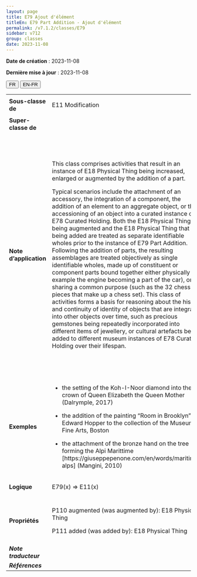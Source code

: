 ```yaml
---
layout: page
title: E79 Ajout d'élément
titleEn: E79 Part Addition - Ajout d'élément
permalink: /v7.1.2/classes/E79
sidebar: v712
group: classes
date: 2023-11-08
---
```


**Date de création** : 2023-11-08

**Dernière mise à jour** : 2023-11-08

<div class="lang-buttons">
 <button id="fr" class="activate">FR</button>
 <button id="en-fr">EN-FR</button>
</div>

<table>
<tbody>
<tr>
<td><strong>Sous-classe de</strong></td>
<td class="en">
<p>E11 Modification</p>
</td>
<td>
<p><code class="language-plaintext highlighter-rouge">E11_Modification</code></p>
</td>
</tr>
<tr>
<td><strong>Super-classe de</strong></td>
<td class="en">
</td>
<td>
</td>
</tr>
<tr>
<td><strong>Note d’application</strong></td>
<td class="en">
<p>This class comprises activities that result in an instance of E18 Physical Thing being increased, enlarged or augmented by the addition of a part.</p>
<p>Typical scenarios include the attachment of an accessory, the integration of a component, the addition of an element to an aggregate object, or the accessioning of an object into a curated instance of E78 Curated Holding. Both the E18 Physical Thing being augmented and the E18 Physical Thing that is being added are treated as separate identifiable wholes prior to the instance of E79 Part Addition. Following the addition of parts, the resulting assemblages are treated objectively as single identifiable wholes, made up of constituent or component parts bound together either physically (for example the engine becoming a part of the car), or by sharing a common purpose (such as the 32 chess pieces that make up a chess set). This class of activities forms a basis for reasoning about the history and continuity of identity of objects that are integrated into other objects over time, such as precious gemstones being repeatedly incorporated into different items of jewellery, or cultural artefacts being added to different museum instances of E78 Curated Holding over their lifespan.</p>
</td>
<td>
<p>Cette classe comprend les activités desquelles résulte l'accroissement, l'élargissement ou l'augmentation, du fait de l'addition d'un élément, d'une instance de <code class="language-plaintext highlighter-rouge">E18_Chose_matérielle</code>. </p>
<p>Des scénarios typiques d'ajout d'élément incluent l'apposition d'un accessoire, l'intégration d'un composant, l'addition d'un élément à un objet agrégé ou l'accession d'un objet dans une instance de <code class="language-plaintext highlighter-rouge">E78_Collection</code>. Avant la création de l’instance de <code class="language-plaintext highlighter-rouge">E79_Ajout_d’élément</code>, l’instance de <code class="language-plaintext highlighter-rouge">E18_Chose_matérielle</code> à laquelle un élément est ajouté, de même que l’instance de <code class="language-plaintext highlighter-rouge">E18_Chose_matérielle</code> ajoutée, sont considérées comme deux entités distinctes identifiables.</p>
<p>Les assemblages qui résultent de l'addition d'éléments sont traités comme des touts uniques et identifiables faits de composants liés entre eux physiquement (p. ex. le moteur devenant une partie intégrante d'une voiture) ou du fait d'une visée commune (p. ex. les 32 pièces qui composent un jeu d'échec). </p>
<p><code class="language-plaintext highlighter-rouge">E79_Ajout_d'élément</code> établit un cadre de raisonnement à propos de l'histoire et de la continuité de l'identité des objets qui sont intégrés à d'autres objets à travers le temps. Ceci s'applique par exemple à des pierres précieuses serties dans différents bijoux les uns après les autres, ou encore à des artefacts culturels ajoutés à différentes instances de <code class="language-plaintext highlighter-rouge">E78_Collection</code> durant leur existence. </p>
</td>
</tr>
<tr>
<td><strong>Exemples</strong></td>
<td class="en">
<ul>
<li><p>the setting of the Koh-I-Noor diamond into the crown of Queen Elizabeth the Queen Mother (Dalrymple, 2017)</p>
</li>
<li><p>the addition of the painting “Room in Brooklyn” by Edward Hopper to the collection of the Museum of Fine Arts, Boston</p>
</li>
<li><p>the attachment of the bronze hand on the tree forming the Alpi Marittime [https://giuseppepenone.com/en/words/maritime-alps] (Mangini, 2010)</p>
</li>
</ul>
</td>
<td>
<ul>
<li><p>Le sertissage du diamant Koh-i-Noor dans la couronne de la Reine Mère Elizabeth (Dalrymple, 2017)</p>
</li>
<li><p>L'addition de l'œuvre peinte <em>Room in Brooklyn</em> de Edward Hopper à la collection du Musée des beaux-arts de Boston</p>
</li>
<li><p>L’apposition de la main de bronze sur l’arbre formant l’œuvre <em>Alpi Marittime </em>(https://giuseppepenone.com/en/words/maritime-alps) (Mangini, 2010) </p>
</li>
</ul>
</td>
</tr>
<tr>
<td><strong>Logique</strong></td>
<td class="en">
<p>E79(x) ⇒ E11(x)</p>
</td>
<td>
<p>E79(x) ⇒ E11(x)</p>
</td>
</tr>
<tr>
<td><strong>Propriétés</strong></td>
<td class="en">
<p>P110 augmented (was augmented by): E18 Physical Thing</p>
<p>P111 added (was added by): E18 Physical Thing</p>
</td>
<td>
<p><code class="language-plaintext highlighter-rouge">P110_a_augmenté (a_été_augmenté_par)</code> : <code class="language-plaintext highlighter-rouge">E18_Chose_matérielle</code></p>
<p><code class="language-plaintext highlighter-rouge">P111_a_ajouté (a_été_ajouté_par)</code> : <code class="language-plaintext highlighter-rouge">E18_Chose_matérielle</code></p>
</td>
</tr>
<tr>
<td><strong><em>Note traducteur</em></strong></td>
<td colspan="2">
</td>
</tr>
<tr>
<td><strong><em>Références</em></strong></td>
<td colspan="2">
<p><em></em></p>
</td>
</tr>
</tbody>
</table>
